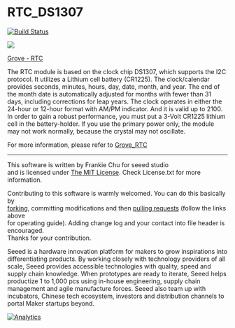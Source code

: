 RTC_DS1307  
===

[![Build Status](https://travis-ci.com/Seeed-Studio/RTC_DS1307.svg?branch=master)](https://travis-ci.com/Seeed-Studio/RTC_DS1307)

![](https://statics3.seeedstudio.com/images/101020013%201.jpg)

[Grove - RTC](https://www.seeedstudio.com/s/Grove-RTC-p-758.html)

The RTC module is based on the clock chip DS1307, which supports the I2C protocol. It utilizes a Lithium cell battery (CR1225). The clock/calendar provides seconds, minutes, hours, day, date, month, and year. The end of the month date is automatically adjusted for months with fewer than 31 days, including corrections for leap years. The clock operates in either the 24-hour or 12-hour format with AM/PM indicator. And it is valid up to 2100. In order to gain a robust performance, you must put a 3-Volt CR1225 lithium cell in the battery-holder. If you use the primary power only, the module may not work normally, because the crystal may not oscillate.

For more information, please refer to [Grove_RTC][1]

----
This software is written by Frankie Chu for seeed studio<br>
and is licensed under [The MIT License](http://opensource.org/licenses/mit-license.php). Check License.txt for more information.<br>

Contributing to this software is warmly welcomed. You can do this basically by<br>
[forking](https://help.github.com/articles/fork-a-repo), committing modifications and then [pulling requests](https://help.github.com/articles/using-pull-requests) (follow the links above<br>
for operating guide). Adding change log and your contact into file header is encouraged.<br>
Thanks for your contribution.

Seeed is a hardware innovation platform for makers to grow inspirations into differentiating products. By working closely with technology providers of all scale, Seeed provides accessible technologies with quality, speed and supply chain knowledge. When prototypes are ready to iterate, Seeed helps productize 1 to 1,000 pcs using in-house engineering, supply chain management and agile manufacture forces. Seeed also team up with incubators, Chinese tech ecosystem, investors and distribution channels to portal Maker startups beyond.


[1]:http://www.seeedstudio.com/wiki/Grove_-_RTC


[![Analytics](https://ga-beacon.appspot.com/UA-46589105-3/RTC_DS1307)](https://github.com/igrigorik/ga-beacon)

